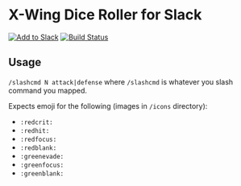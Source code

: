 # X-Wing Dice Roller for Slack

[![Add to Slack](https://platform.slack-edge.com/img/add_to_slack.png)](https://slack.com/oauth/authorize?scope=bot&client_id=51335116965.157820286801&scope=commands+team%3Aread)
[![Build Status](https://travis-ci.org/geordanr/slack-xwroll.png)](https://travis-ci.org/geordanr/slack-xwroll)

## Usage

`/slashcmd N attack|defense` where `/slashcmd` is whatever you slash command you mapped.

Expects emoji for the following (images in `/icons` directory):

- `:redcrit:`
- `:redhit:`
- `:redfocus:`
- `:redblank:`
- `:greenevade:`
- `:greenfocus:`
- `:greenblank:`
